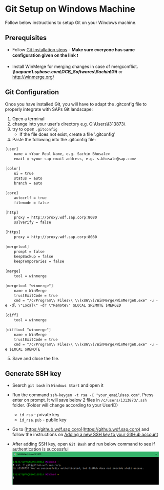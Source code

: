 # Git Setup on Windows Machine

Follow below instructions to setup Git on your Windows machine.

## Prerequisites

- Follow [Git Installation steps](https://github.wdf.sap.corp/OmniChannelBanking/git-demo/wiki/Git-Installation-on-Windows) - **Make sure everyone has same configuration given on the link** ❗️

- Install WinMerge for merging changes in case of mergconflict. **_\\\uapune1.sybase.com\OCB_Softwares\Sachin\Git_** or http://winmerge.org/


## Git Configuration

Once you have installed Git, you will have to adapt the .gitconfig file to properly integrate with SAPs Git landscape:

1. Open a terminal
2. change into your user's directory e.g. C:\Users\i313873\
3. try to open `.gitconfig`
     * If the file does not exist, create a file '.gitconfig'
4. Paste the following into the .gitconfig file:
```
[user]
    name = <Your Real Name, e.g. Sachin Bhosale>
    email = <your sap email address, e.g. s.bhosale@sap.com>

[color]
    ui = true
    status = auto
    branch = auto
 
[core]
    autocrlf = true
    filemode = false

[http]
    proxy = http://proxy.wdf.sap.corp:8080
    sslVerify = false

[https]
    proxy = http://proxy.wdf.sap.corp:8080

[mergetool]
    prompt = false
    keepBackup = false
    keepTemporaries = false
	
[merge]
    tool = winmerge

[mergetool "winmerge"]
    name = WinMerge
    trustExitCode = true
    cmd = "/c/Program\\ Files\\ \\(x86\\)/WinMerge/WinMergeU.exe" -u -e -dl \"Local\" -dr \"Remote\" $LOCAL $REMOTE $MERGED

[diff]
    tool = winmerge

[difftool "winmerge"]
    name = WinMerge
    trustExitCode = true
    cmd = "/c/Program\\ Files\\ \\(x86\\)/WinMerge/WinMergeU.exe" -u -e $LOCAL $REMOTE
```
5. Save and close the file.


## Generate SSH key

- Search `git bash` in `Windows Start` and open it

- Run the command `ssh-keygen -t rsa -C "your_email@sap.com"`. Press enter on prompt. It will save below 2 files in `/c/users/i313873/.ssh` folder. (Folder will change according to your UserID)
    * `id_rsa` - private key
    * `id_rsa.pub` - public key

- Go to [https://github.wdf.sap.corp](https://github.wdf.sap.corp) and follow the instructions on [Adding a new SSH key to your GitHub account](https://help.github.com/articles/adding-a-new-ssh-key-to-your-github-account/) 

- After adding SSH key, open `Git Bash` and run below command to see if authentication is successful
![Git Login Test](contents/images/git-configuration/git-test.png)
